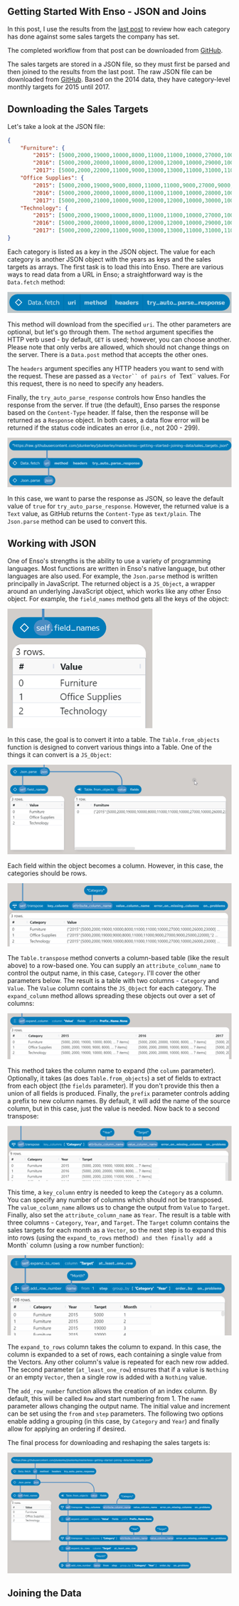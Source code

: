 ## Getting Started With Enso - JSON and Joins

In this post, I use the results from the [last post](https://jdunkerley.co.uk/2023/11/10/getting-started-with-enso-parsing-selecting-and-aggregating/) to review how each category has done against some sales targets the company has set.

The completed workflow from that post can be downloaded from [GitHub](https://github.com/jdunkerley/jdunkerley/raw/master/enso-getting-started-parsing-selecting/Enso_Getting_Started_2.enso-project).

The sales targets are stored in a JSON file, so they must first be parsed and then joined to the results from the last post. The raw JSON file can be downloaded from [GitHub](https://raw.githubusercontent.com/jdunkerley/jdunkerley/master/enso-getting-started-joining-data/sales_targets.json). Based on the 2014 data, they have category-level monthly targets for 2015 until 2017.


## Downloading the Sales Targets

Let's take a look at the JSON file:

```json
{
    "Furniture": { 
        "2015": [5000,2000,19000,10000,8000,11000,11000,10000,27000,10000,26000,23000],
        "2016": [5000,2000,20000,10000,8000,12000,12000,10000,29000,10000,27000,24000],
        "2017": [5000,2000,22000,11000,9000,13000,13000,11000,31000,11000,29000,25000]},
    "Office Supplies": { 
        "2015": [5000,2000,19000,9000,8000,11000,11000,9000,27000,9000,25000,22000],
        "2016": [5000,2000,20000,10000,8000,11000,11000,10000,28000,10000,26000,23000],
        "2017": [5000,2000,21000,10000,9000,12000,12000,10000,30000,10000,28000,24000]},
    "Technology": {
        "2015": [5000,2000,19000,10000,8000,11000,11000,10000,27000,10000,26000,23000],
        "2016": [5000,2000,20000,10000,8000,12000,12000,10000,29000,10000,27000,24000],
        "2017": [5000,2000,22000,11000,9000,13000,13000,11000,31000,11000,29000,25000]}
}
```

Each category is listed as a key in the JSON object. The value for each category is another JSON object with the years as keys and the sales targets as arrays. The first task is to load this into Enso. There are various ways to read data from a URL in Enso; a straightforward way is the `Data.fetch` method:

![Data.fetch](data_fetch.png)

This method will download from the specified `uri`. The other parameters are optional, but let's go through them. The `method` argument specifies the HTTP verb used - by default, `GET` is used; however, you can choose another. Please note that only verbs are allowed, which should not change things on the server. There is a `Data.post` method that accepts the other ones.

The `headers` argument specifies any HTTP headers you want to send with the request. These are passed as a `Vector`` of pairs of `Text`` values. For this request, there is no need to specify any headers.

Finally, the `try_auto_parse_response` controls how Enso handles the response from the server. If true (the default), Enso parses the response based on the `Content-Type` header. If false, then the response will be returned as a `Response` object. In both cases, a data flow error will be returned if the status code indicates an error (i.e., not 200 - 299).

![GitHub fetch](fetch_from_github.png)

In this case, we want to parse the response as JSON, so leave the default value of `true` for `try_auto_parse_response`. However, the returned value is a `Text` value, as GitHub returns the `Content-Type` as `text/plain`. The `Json.parse` method can be used to convert this.

## Working with JSON

One of Enso's strengths is the ability to use a variety of programming languages. Most functions are written in Enso's native language, but other languages are also used. For example, the `Json.parse` method is written principally in JavaScript. The returned object is a `JS_Object`, a wrapper around an underlying JavaScript object, which works like any other Enso object. For example, the `field_names` method gets all the keys of the object:

![JS_Object field_names](js_object_fields.png)

In this case, the goal is to convert it into a table. The `Table.from_objects` function is designed to convert various things into a Table. One of the things it can convert is a `JS_Object`:

![Table.from_objects](table_from_objects.png)

Each field within the object becomes a column. However, in this case, the categories should be rows.

![Transpose Table](first_transpose.png)

The `Table.transpose` method converts a column-based table (like the result above) to a row-based one. You can supply an `attribute_column_name` to control the output name, in this case, `Category`. I'll cover the other parameters below. The result is a table with two columns - `Category` and `Value`. The `Value` column contains the `JS_Object` for each category. The `expand_column` method allows spreading these objects out over a set of columns:

![Expand Column](expand_column.png)

This method takes the column name to expand (the `column` parameter). Optionally, it takes (as does `Table.from_objects`) a set of fields to extract from each object (the `fields` parameter). If you don't provide this then a union of all fields is produced. Finally, the `prefix` parameter controls adding a prefix to new column names. By default, it will add the name of the source column, but in this case, just the value is needed. Now back to a second transpose:

![Second Transpose](second_transpose.png)

This time, a `key_column` entry is needed to keep the `Category` as a column. You can specify any number of columns which should not be transposed. The `value_column_name` allows us to change the output from `Value` to `Target`. Finally, also set the `attribute_column_name` as `Year`. The result is a table with three columns - `Category`, `Year`, and `Target`. The `Target` column contains the sales targets for each month as a `Vector`, so the next step is to expand this into rows (using the `expand_to_rows` method`) and then finally add a `Month` column (using a row number function):

![Expand to Rows](expand_to_rows.png)

The `expand_to_rows` column takes the column to expand. In this case, the column is expanded to a set of rows, each containing a single value from the Vectors. Any other column's value is repeated for each new row added. The second parameter (`at_least_one_row`) ensures that if a value is `Nothing` or an empty `Vector`, then a single row is added with a `Nothing` value.

The `add_row_number` function allows the creation of an index column. By default, this will be called `Row` and start numbering from 1. The `name` parameter allows changing the output name. The initial value and increment can be set using the `from` and `step` parameters. The following two options enable adding a grouping (in this case, by `Category` and `Year`) and finally allow for applying an ordering if desired.

The final process for downloading and reshaping the sales targets is:

![Download and Reshape](json_restructure.png)

## Joining the Data

